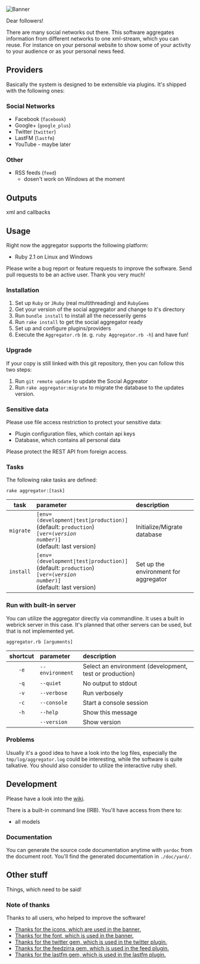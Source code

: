 ![Banner](https://github.com/openscript/social_aggregator/wiki/res/banner.png)

Dear followers!

There are many social networks out there. This software aggregates information from different networks to one xml-stream, which you can reuse. For instance on your personal website to show some of your activity to your audience or as your personal news feed.

## Providers
Basically the system is designed to be extensible via plugins. It's shipped with the following ones:

### Social Networks
- Facebook (`facebook`)
- Google+ (`google_plus`)
- Twitter (`twitter`)
- LastFM (`lastfm`)
- YouTube - maybe later

### Other
- RSS feeds (`feed`)
  - dosen't work on Windows at the moment

## Outputs
xml and callbacks

## Usage
Right now the aggregator supports the following platform:
- Ruby 2.1 on Linux and Windows

Please write a bug report or feature requests to improve the software. Send pull requests to be an active user. Thank you very much!

### Installation
1. Set up `Ruby` or `JRuby` (real multithreading) and `RubyGems`
2. Get your version of the social aggregator and change to it's directory
3. Run `bundle install` to install all the necesserily gems
4. Run `rake install` to get the social aggregator ready
5. Set up and configure plugins/providers
6. Execute the `Aggregator.rb` (e. g. `ruby Aggregator.rb -h`) and have fun!

### Upgrade
If your copy is still linked with this git repository, then you can follow this two steps:

1. Run `git remote update` to update the Social Aggreator
2. Run `rake aggregator:migrate` to migrate the database to the updates version.

### Sensitive data
Please use file access restriction to protect your sensitive data:
- Plugin configuration files, which contain api keys
- Database, which contains all personal data

Please protect the REST API from foreign access.

### Tasks
The following rake tasks are defined:

`rake aggregator:[task]`

| task       | parameter        | description                 |
|:----------:|:---------------- |:----------------------------|
| `migrate`  | <code>[env=(development&#124;test&#124;production)]</code><br /> (default: `production`)<br /><code>[ver=(*version number*)]</code><br /> (default: last version) | Initialize/Migrate database |
| `install`  | <code>[env=(development&#124;test&#124;production)]</code><br /> (default: `production`)<br /><code>[ver=(*version number*)]</code><br /> (default: last version) | Set up the environment for aggregator |

### Run with built-in server
You can utilize the aggregator directly via commandline. It uses a built in webrick server in this case. It's planned that other servers can be used, but that is not implemented yet.

`aggregator.rb [arguments]`

| shortcut | parameter       | description                                             |
|:--------:|:--------------- |:------------------------------------------------------- |
| `-e`     | `--environment` | Select an environment (development, test or production) |
| `-q`     | `--quiet`       | No output to stdout                                     |
| `-v`     | `--verbose`     | Run verbosely                                           |
| `-c`     | `--console`     | Start a console session                                 |
| `-h`     | `--help`        | Show this message                                       |
|          | `--version`     | Show version                                            |

### Problems
Usually it's a good idea to have a look into the log files, especially the `tmp/log/aggregator.log` could be interesting, while the software is quite talkative. You should also consider to utilize the interactive ruby shell.

## Development
Please have a look into the [wiki](https://github.com/openscript/social_aggregator/wiki).

There is a built-in command line (IRB). You'll have access from there to:

- all models

### Documentation
You can generate the source code documentation anytime with `yardoc` from the document root. You'll find the generated documentation in `./doc/yard/`.

## Other stuff
Things, which need to be said!

### Note of thanks
Thanks to all users, who helped to improve the software!

- [Thanks for the icons, which are used in the banner.](http://www.apricum.net/2012/03/22/social-media-icons/)
- [Thanks for the font, which is used in the banner.](http://www.dafont.com/sansation.font)
- [Thanks for the twitter gem, which is used in the twitter plugin.](http://rubygems.org/gems/twitter)
- [Thanks for the feedzirra gem, which is used in the feed plugin.](http://rubygems.org/gems/feedzirra)
- [Thanks for the lastfm gem, which is used in the lastfm plugin.](http://rubygems.org/gems/lastfm)
